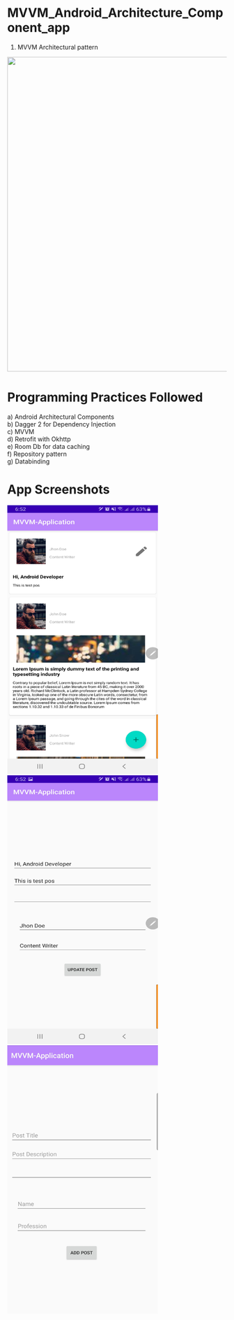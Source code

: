 # MVVM_Android_Architecture_Component_app
1. MVVM Architectural pattern
<img src="https://miro.medium.com/max/2400/1*-yY0l4XD3kLcZz0rO1sfRA.png" width="960" height="720" />

# Programming Practices Followed
a) Android Architectural Components <br/>
b) Dagger 2 for Dependency Injection <br/>
c) MVVM <br/>
d) Retrofit with Okhttp <br/>
e) Room Db for data caching <br/>
f) Repository pattern <br/>
g) Databinding

# App Screenshots
<img src="https://raw.githubusercontent.com/rezaulkhan111/MVVM_Android_Architecture_Component_app/master/Screenshot_20210422-185230_MVVM-Application.jpg" width="346" height="615" />

<img src="https://raw.githubusercontent.com/rezaulkhan111/MVVM_Android_Architecture_Component_app/master/Screenshot_20210422-185241_MVVM-Application.jpg" width="346" height="615" />

<img src="https://raw.githubusercontent.com/rezaulkhan111/MVVM_Android_Architecture_Component_app/master/SmartSelect_20210422-184802_MVVM-Application.jpg" width="346" height="615" />
